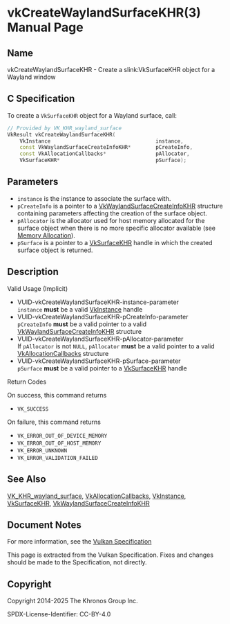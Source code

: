 # vkCreateWaylandSurfaceKHR(3) Manual Page

## Name

vkCreateWaylandSurfaceKHR - Create a slink:VkSurfaceKHR object for a Wayland window



## [](#_c_specification)C Specification

To create a `VkSurfaceKHR` object for a Wayland surface, call:

```c++
// Provided by VK_KHR_wayland_surface
VkResult vkCreateWaylandSurfaceKHR(
    VkInstance                                  instance,
    const VkWaylandSurfaceCreateInfoKHR*        pCreateInfo,
    const VkAllocationCallbacks*                pAllocator,
    VkSurfaceKHR*                               pSurface);
```

## [](#_parameters)Parameters

- `instance` is the instance to associate the surface with.
- `pCreateInfo` is a pointer to a [VkWaylandSurfaceCreateInfoKHR](https://registry.khronos.org/vulkan/specs/latest/man/html/VkWaylandSurfaceCreateInfoKHR.html) structure containing parameters affecting the creation of the surface object.
- `pAllocator` is the allocator used for host memory allocated for the surface object when there is no more specific allocator available (see [Memory Allocation](https://registry.khronos.org/vulkan/specs/latest/html/vkspec.html#memory-allocation)).
- `pSurface` is a pointer to a [VkSurfaceKHR](https://registry.khronos.org/vulkan/specs/latest/man/html/VkSurfaceKHR.html) handle in which the created surface object is returned.

## [](#_description)Description

Valid Usage (Implicit)

- [](#VUID-vkCreateWaylandSurfaceKHR-instance-parameter)VUID-vkCreateWaylandSurfaceKHR-instance-parameter  
  `instance` **must** be a valid [VkInstance](https://registry.khronos.org/vulkan/specs/latest/man/html/VkInstance.html) handle
- [](#VUID-vkCreateWaylandSurfaceKHR-pCreateInfo-parameter)VUID-vkCreateWaylandSurfaceKHR-pCreateInfo-parameter  
  `pCreateInfo` **must** be a valid pointer to a valid [VkWaylandSurfaceCreateInfoKHR](https://registry.khronos.org/vulkan/specs/latest/man/html/VkWaylandSurfaceCreateInfoKHR.html) structure
- [](#VUID-vkCreateWaylandSurfaceKHR-pAllocator-parameter)VUID-vkCreateWaylandSurfaceKHR-pAllocator-parameter  
  If `pAllocator` is not `NULL`, `pAllocator` **must** be a valid pointer to a valid [VkAllocationCallbacks](https://registry.khronos.org/vulkan/specs/latest/man/html/VkAllocationCallbacks.html) structure
- [](#VUID-vkCreateWaylandSurfaceKHR-pSurface-parameter)VUID-vkCreateWaylandSurfaceKHR-pSurface-parameter  
  `pSurface` **must** be a valid pointer to a [VkSurfaceKHR](https://registry.khronos.org/vulkan/specs/latest/man/html/VkSurfaceKHR.html) handle

Return Codes

On success, this command returns

- `VK_SUCCESS`

On failure, this command returns

- `VK_ERROR_OUT_OF_DEVICE_MEMORY`
- `VK_ERROR_OUT_OF_HOST_MEMORY`
- `VK_ERROR_UNKNOWN`
- `VK_ERROR_VALIDATION_FAILED`

## [](#_see_also)See Also

[VK\_KHR\_wayland\_surface](https://registry.khronos.org/vulkan/specs/latest/man/html/VK_KHR_wayland_surface.html), [VkAllocationCallbacks](https://registry.khronos.org/vulkan/specs/latest/man/html/VkAllocationCallbacks.html), [VkInstance](https://registry.khronos.org/vulkan/specs/latest/man/html/VkInstance.html), [VkSurfaceKHR](https://registry.khronos.org/vulkan/specs/latest/man/html/VkSurfaceKHR.html), [VkWaylandSurfaceCreateInfoKHR](https://registry.khronos.org/vulkan/specs/latest/man/html/VkWaylandSurfaceCreateInfoKHR.html)

## [](#_document_notes)Document Notes

For more information, see the [Vulkan Specification](https://registry.khronos.org/vulkan/specs/latest/html/vkspec.html#vkCreateWaylandSurfaceKHR)

This page is extracted from the Vulkan Specification. Fixes and changes should be made to the Specification, not directly.

## [](#_copyright)Copyright

Copyright 2014-2025 The Khronos Group Inc.

SPDX-License-Identifier: CC-BY-4.0